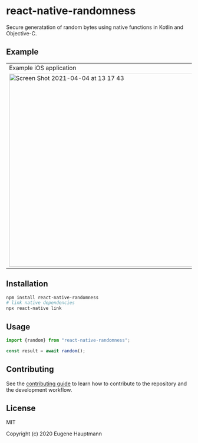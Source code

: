 # react-native-randomness

Secure generatation of random bytes using native functions in Kotlin and Objective-C.

## Example

<table>
<tr>
  <td>Example iOS application</td>
  <td>Example Android application</td>
</tr>
<tr>
  <td>
   <img width="524" alt="Screen Shot 2021-04-04 at 13 17 43" src="https://user-images.githubusercontent.com/1857263/113520483-3d167d00-9548-11eb-9caf-386d6bce6e8b.png">
  </td>
  <td>
   <img width="457" alt="Screen Shot 2021-04-04 at 13 04 14" src="https://user-images.githubusercontent.com/1857263/113520484-3d167d00-9548-11eb-87cc-5313c85260d0.png">
  </td>
</tr>
</table>

## Installation

```sh
npm install react-native-randomness
# link native dependencies
npx react-native link
```

## Usage

```js
import {random} from "react-native-randomness";

const result = await random();
```

## Contributing

See the [contributing guide](CONTRIBUTING.md) to learn how to contribute to the repository and the development workflow.

## License

MIT

Copyright (c) 2020 Eugene Hauptmann
